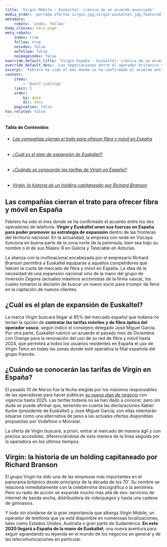 ```yaml
---
title: 'Virgin Mobile - Euskaltel: crónica de un acuerdo anunciado'
media_order: 'portada ofertas virgin.jpg,virgin-euskaltel.jpg,featured-loop.jpg'
metadata:
    robots: 'index, follow'
body_classes: hero-page
meta_robots:
    index: true
    follow: true
    noindex: false
    nofollow: false
    noimageindex: false
override_default_title: 'Virgin España - Euskaltel: crónica de un acuerdo anunciado'
override_default_desc: 'Las negociaciones entre el operador británico y la firma vasca ya han alcanzado buen puerto y a partir del segundo semestre de 2020 empezará la andadura de Virgin Telco en España. ¡Descubre los detalles del acuerdo!'
excerpt: 'Febrero ha sido el mes donde se ha confirmado el acuerdo entre los dos operadores de telefonía. Virgin y Euskaltel unen sus fuerzas en España para poder promover su...'
content:
    items:
        - '@self.siblings'
    limit: 5
    order:
        by: date
        dir: desc
    pagination: false
has_related: false
---
```


<!-- # Virgin Mobile - Euskaltel: crónica de un acuerdo anunciado -->

<!-- <div class="mb-5"></div> -->

<!-- ![](virgin-euskaltel.jpg) -->

<!-- <div class="mb-5"></div> -->

#### Tabla de Contenidos
<div class="links-list"></div>

* ######  <span class="magnet-link">[Las compañías cierran el trato para ofrecer fibra y móvil en España](#espana)</span>
* ######  <span class="magnet-link">[¿Cuál es el plan de expansión de Euskaltel?](#plan)</span>
* ######  <span class="magnet-link">[¿Cuándo se conocerán las tarifas de Virgin en España?](#tarifas)</span>
* ######  <span class="magnet-link">[Virgin: la historia de un holding capitaneado por Richard Branson](#holding)</span>

<div class="mb-5"></div>

## <span id="espana">Las compañías cierran el trato para ofrecer fibra y móvil en España</span>

Febrero ha sido el mes donde se ha confirmado el acuerdo entre los dos operadores de telefonía. **Virgin y Euskaltel unen sus fuerzas en España para poder promover su estrategia de expansión** dentro de las fronteras del territorio nacional. En la actualidad, la empresa con sede en Vizcaya funciona en buena parte de la zona norte de la península, bien sea bajo su nombre o el de sus filiales: R en Galicia y Telecable en Asturias. 

La alianza con la multinacional encabezada por el empresario Richard Branson permitirá a Euskaltel equiparse a aquellos competidores que lideran la cuota de mercado de fibra y móvil en España. La idea de la necesidad de una expansión nacional vino de la mano del grupo de inversión Zegona (actuales máximos accionistas de la firma vasca), los cuales tomaron la decisión de buscar un nuevo socio para irrumpir de lleno en la captación de nuevos clientes.
    
<div class="mb-5"></div>
    
## <span id="plan">¿Cuál es el plan de expansión de Euskaltel?</span>
   
La marca Virgin buscará llegar al 85% del mercado español que todavía no tenían la opción de **contratar las tarifas móviles y de fibra óptica del operador vasco**, según indicó el consejero delegado José Miguel García. Por otra parte, Euskaltel rubricó un acuerdo el pasado mes de Diciembre con Orange para la renovación del uso de su red de fibra y móvil hasta 2024, que permitirá a todos los usuarios residentes en España el uso de Virgin Telco en todas las zonas donde esté operativa la filial española del grupo francés.

<div class="mb-5"></div>
    
## <span id="tarifas">¿Cuándo se conocerán las tarifas de Virgin en España?</span>

El pasado 10 de Marzo fue la fecha elegida por los máximos responsables de las operadoras para hacer públicas [su nuevo plan de negocio](https://www.ofertasvirgin.es/home/plan-de-negocio-2020-2025-euskaltel) con vigencia hasta 2025. Las tarifas todavía no se han dado a conocer, pero sin duda se puede afirmar que, teniendo en cuenta las declaraciones Xabier Iturbe (presidente de Euskaltel) y José Miguel García, con ellas intentarán situarse como una alternativa de peso a las actuales ofertas disponibles propuestas por Vodafone o Movistar.

La oferta de Virgin buscará, a priori, entrar al mercado de manera ágil y con precios accesibles, diferenciándose de esta manera de la línea seguida por la operadora en los últimos tiempos. 

<div class="mb-5"></div>
    
## <span id="holding">Virgin: la historia de un holding capitaneado por Richard Branson</span>

El grupo Virgin ha sido una de las empresas más importantes en el panorama británico desde principios de la década de los 70’. Su nombre se relaciona inmediatamente con la celebérrima discográfica o la aerolínea. Pero su radio de acción se expande mucho más allá de eso: servicios de internet de banda ancha, distribuidora de videojuegos y hasta una cadena de gimnasios. 

Y todo sin olvidarse de la gran importancia que alberga Virgin Mobile, un operador de telefonía que ya está disponible en numerosas localizaciones, tales como Estados Unidos, Australia o gran parte de Sudamérica. **En este 2020 llegará a España de la mano de Euskaltel**; una nueva aventura para seguir agrandando su leyenda en el mundo de los negocios en general y de las telecomunicaciones en particular.



    
